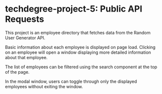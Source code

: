 # techdegree-project-5: Public API Requests

This project is an employee directory that fetches data from the Random User
Generator API. 

Basic information about each employee is displayed on page load. Clicking
on an employee will open a window displaying more detailed information about
that employee. 

The list of employees can be filtered using the search component at the top
of the page. 

In the modal window, users can toggle through only the displayed employees
without exiting the window. 